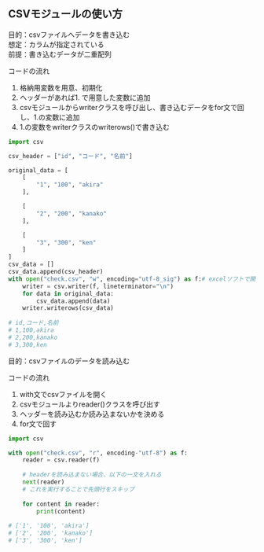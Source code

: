 ## CSVモジュールの使い方

目的：csvファイルへデータを書き込む  
想定：カラムが指定されている    
前提：書き込むデータが二重配列

コードの流れ
1. 格納用変数を用意、初期化
2. ヘッダーがあれば1. で用意した変数に追加
3. csvモジュールからwriterクラスを呼び出し、書き込むデータをfor文で回し、1.の変数に追加
4. 1.の変数をwriterクラスのwriterows()で書き込む

```python
import csv

csv_header = ["id", "コード", "名前"]

original_data = [
    [
        "1", "100", "akira"
    ],

    [
        "2", "200", "kanako"
    ],

    [
        "3", "300", "ken"
    ]
]
csv_data = []
csv_data.append(csv_header)
with open("check.csv", "w", encoding="utf-8_sig") as f:# excelソフトで開くため、encodingはこれを指定
    writer = csv.writer(f, lineterminator="\n")
    for data in original_data:
        csv_data.append(data)
    writer.writerows(csv_data)
 
# id,コード,名前
# 1,100,akira
# 2,200,kanako
# 3,300,ken
```

目的：csvファイルのデータを読み込む  

コードの流れ  

1. with文でcsvファイルを開く  
2. csvモジュールよりreader()クラスを呼び出す  
3. ヘッダーを読み込むか読み込まないかを決める
4. for文で回す

```python
import csv

with open("check.csv", "r", encoding-"utf-8") as f:
	reader = csv.reader(f)
	
	# headerを読み込まない場合、以下の一文を入れる
	next(reader)
	# これを実行することで先頭行をスキップ
	
	for content in reader:
		print(content)
		
# ['1', '100', 'akira']
# ['2', '200', 'kanako']
# ['3', '300', 'ken']
```
